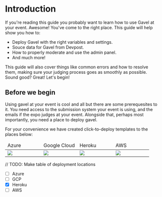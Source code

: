 # Introduction

If you're reading this guide you probably want to learn how to use Gavel at your event. Awesome! You've come to the right place. This guide will help show you how to:

* Deploy Gavel with the right variables and settings.
* Souce data for Gavel from Devpost.
* How to properly moderate and use the admin panel.
* And much more!

This guide will also cover things like common errors and how to resolve them, making sure your judging process goes as smoothly as possible. Sound good? Great! Let's begin!

## Before we begin

Using gavel at your event is cool and all but there are some prerequesites to it. You need access to the submission system your event is using, and the emails if the expo judges at your event. Alongside that, perhaps most importantly, you need a place to deploy gavel.

For your convenience we have created click-to-deploy templates to the places below:

<style>
  table {
    table-layout: fixed ;
    width: 100% ;
  }
  thead {
    width: 100%;
  }
  td {
    width: 25% ;
  }
</style>

<table>
  <thead>
    <tr>
     <td>Azure</td>
     <td>Google Cloud</td>
     <td>Heroku</td>
     <td>AWS</td>
    </tr>
  </thead>
  <tbody>
    <tr>
      <td>
        <a href="https://azuredeploy.net/" target="_blank" rel="noopener noreferrer">
          <img src="https://azuredeploy.net/deploybutton.png"/>
        </a>
      </td>
      <td>
      <!-- [![Run on Google Cloud](https://storage.googleapis.com/cloudrun/button.svg)](https://console.cloud.google.com/cloudshell/editor?shellonly=true&cloudshell_image=gcr.io/cloudrun/button&cloudshell_git_repo=https://github.com/GoogleCloudPlatform/cloud-run-hello.git) -->
      <a href="https://cloud.google.com/" target="_blank" rel="noopener noreferrer">
          <img src="https://storage.googleapis.com/cloudrun/button.svg"/>
        </a>
      </td>
      <td>
      <a href="https://heroku.com/deploy?template=https://github.com/weareasterisk/gavel/tree/master" target="_blank" rel="noopener noreferrer">
        <img src="https://www.herokucdn.com/deploy/button.svg"/>
      </a>
      </td>
      <td>
        <a href="https://console.amazonaws.com/" target="_blank" rel="noopener noreferrer">
          <img src="https://s3.amazonaws.com/cloudformation-examples/cloudformation-launch-stack.png"/>
        </a>
      </td>
    </tr>
  </tbody>
</table>

// TODO: Make table of deployment locations

- [ ] Azure
- [ ] GCP
- [x] Heroku
- [ ] AWS
